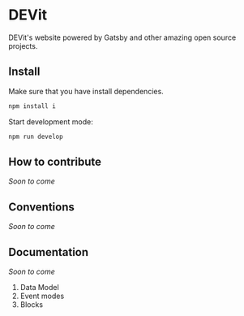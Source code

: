 # DEVit
DEVit's website powered by Gatsby and other amazing open source projects.

## Install

Make sure that you have install dependencies.

```sh
npm install i
```

Start development mode:

```sh
npm run develop
```

## How to contribute

*Soon to come*

## Conventions

*Soon to come*

## Documentation

*Soon to come*

1. Data Model
2. Event modes
3. Blocks
